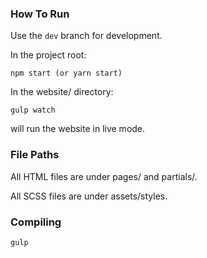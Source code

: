 ### How To Run

Use the `dev` branch for development.

In the project root:

```
npm start (or yarn start)
```

In the website/ directory:

```
gulp watch 
```

will run the website in live mode.

### File Paths

All HTML files are under pages/ and partials/.

All SCSS files are under assets/styles.

### Compiling

```
gulp
```


